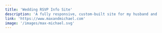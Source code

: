 ```yaml
---
title: 'Wedding RSVP Info Site'
description: 'A fully responsive, custom-built site for my husband and I’s wedding. The site displays information about the wedding day and includes an RSVP experience that allows guests to quickly and easily let us know if they will be able to attend. The site was built with Gatsby and Firebase and deployed on Netlify.'
link: 'https://www.maxandmichael.com'
image: '/images/max-michael.svg'
---
```

